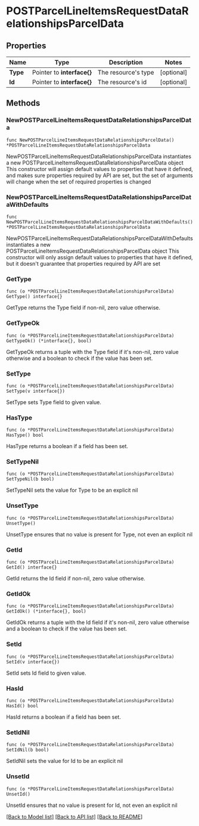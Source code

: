 # POSTParcelLineItemsRequestDataRelationshipsParcelData

## Properties

Name | Type | Description | Notes
------------ | ------------- | ------------- | -------------
**Type** | Pointer to **interface{}** | The resource&#39;s type | [optional] 
**Id** | Pointer to **interface{}** | The resource&#39;s id | [optional] 

## Methods

### NewPOSTParcelLineItemsRequestDataRelationshipsParcelData

`func NewPOSTParcelLineItemsRequestDataRelationshipsParcelData() *POSTParcelLineItemsRequestDataRelationshipsParcelData`

NewPOSTParcelLineItemsRequestDataRelationshipsParcelData instantiates a new POSTParcelLineItemsRequestDataRelationshipsParcelData object
This constructor will assign default values to properties that have it defined,
and makes sure properties required by API are set, but the set of arguments
will change when the set of required properties is changed

### NewPOSTParcelLineItemsRequestDataRelationshipsParcelDataWithDefaults

`func NewPOSTParcelLineItemsRequestDataRelationshipsParcelDataWithDefaults() *POSTParcelLineItemsRequestDataRelationshipsParcelData`

NewPOSTParcelLineItemsRequestDataRelationshipsParcelDataWithDefaults instantiates a new POSTParcelLineItemsRequestDataRelationshipsParcelData object
This constructor will only assign default values to properties that have it defined,
but it doesn't guarantee that properties required by API are set

### GetType

`func (o *POSTParcelLineItemsRequestDataRelationshipsParcelData) GetType() interface{}`

GetType returns the Type field if non-nil, zero value otherwise.

### GetTypeOk

`func (o *POSTParcelLineItemsRequestDataRelationshipsParcelData) GetTypeOk() (*interface{}, bool)`

GetTypeOk returns a tuple with the Type field if it's non-nil, zero value otherwise
and a boolean to check if the value has been set.

### SetType

`func (o *POSTParcelLineItemsRequestDataRelationshipsParcelData) SetType(v interface{})`

SetType sets Type field to given value.

### HasType

`func (o *POSTParcelLineItemsRequestDataRelationshipsParcelData) HasType() bool`

HasType returns a boolean if a field has been set.

### SetTypeNil

`func (o *POSTParcelLineItemsRequestDataRelationshipsParcelData) SetTypeNil(b bool)`

 SetTypeNil sets the value for Type to be an explicit nil

### UnsetType
`func (o *POSTParcelLineItemsRequestDataRelationshipsParcelData) UnsetType()`

UnsetType ensures that no value is present for Type, not even an explicit nil
### GetId

`func (o *POSTParcelLineItemsRequestDataRelationshipsParcelData) GetId() interface{}`

GetId returns the Id field if non-nil, zero value otherwise.

### GetIdOk

`func (o *POSTParcelLineItemsRequestDataRelationshipsParcelData) GetIdOk() (*interface{}, bool)`

GetIdOk returns a tuple with the Id field if it's non-nil, zero value otherwise
and a boolean to check if the value has been set.

### SetId

`func (o *POSTParcelLineItemsRequestDataRelationshipsParcelData) SetId(v interface{})`

SetId sets Id field to given value.

### HasId

`func (o *POSTParcelLineItemsRequestDataRelationshipsParcelData) HasId() bool`

HasId returns a boolean if a field has been set.

### SetIdNil

`func (o *POSTParcelLineItemsRequestDataRelationshipsParcelData) SetIdNil(b bool)`

 SetIdNil sets the value for Id to be an explicit nil

### UnsetId
`func (o *POSTParcelLineItemsRequestDataRelationshipsParcelData) UnsetId()`

UnsetId ensures that no value is present for Id, not even an explicit nil

[[Back to Model list]](../README.md#documentation-for-models) [[Back to API list]](../README.md#documentation-for-api-endpoints) [[Back to README]](../README.md)


